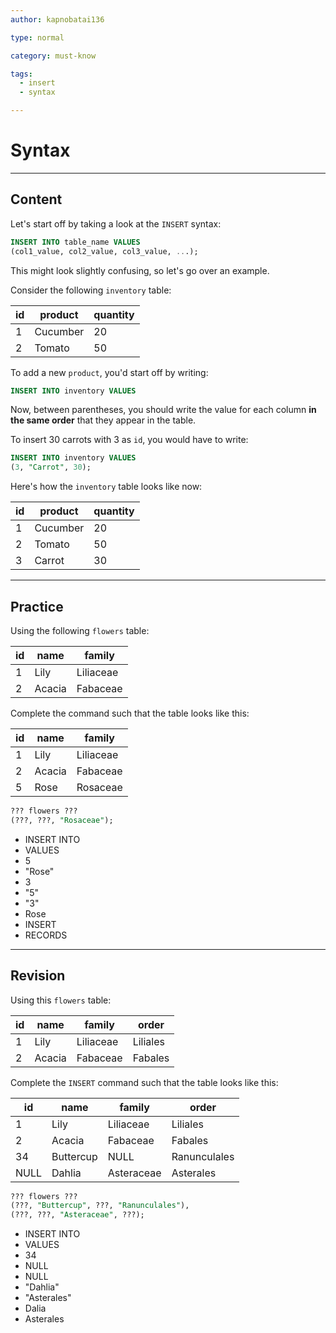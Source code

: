 ```yaml
---
author: kapnobatai136

type: normal

category: must-know

tags:
  - insert
  - syntax

---
```


# Syntax

---

## Content

Let's start off by taking a look at the `INSERT` syntax:

```sql
INSERT INTO table_name VALUES
(col1_value, col2_value, col3_value, ...);
```

This might look slightly confusing, so let's go over an example.

Consider the following `inventory` table:

| id | product  | quantity |
|----|----------|----------|
| 1  | Cucumber | 20       |
| 2  | Tomato   | 50       |

To add a new `product`, you'd start off by writing:

```sql
INSERT INTO inventory VALUES
```

Now, between parentheses, you should write the value for each column **in the same order** that they appear in the table.

To insert 30 carrots with 3 as `id`, you would have to write:

```sql
INSERT INTO inventory VALUES
(3, "Carrot", 30);
```

Here's how the `inventory` table looks like now:

| id | product  | quantity |
|----|----------|----------|
| 1  | Cucumber | 20       |
| 2  | Tomato   | 50       |
| 3  | Carrot   | 30       |

---

## Practice

Using the following `flowers` table:

| id | name   | family    |
|----|--------|-----------|
| 1  | Lily   | Liliaceae |
| 2  | Acacia | Fabaceae  |

Complete the command such that the table looks like this:

| id | name   | family    |
|----|--------|-----------|
| 1  | Lily   | Liliaceae |
| 2  | Acacia | Fabaceae  |
| 5  | Rose   | Rosaceae  |


```sql
??? flowers ???
(???, ???, "Rosaceae");
```

- INSERT INTO
- VALUES
- 5
- "Rose"
- 3
- "5"
- "3"
- Rose
- INSERT
- RECORDS

---

## Revision

Using this `flowers` table:

| id | name   | family    | order    |
|----|--------|-----------|----------|
| 1  | Lily   | Liliaceae | Liliales |
| 2  | Acacia | Fabaceae  | Fabales  |

Complete the `INSERT` command such that the table looks like this:

| id   | name      | family     | order        |
|------|-----------|------------|--------------|
| 1    | Lily      | Liliaceae  | Liliales     |
| 2    | Acacia    | Fabaceae   | Fabales      |
| 34   | Buttercup | NULL       | Ranunculales |
| NULL | Dahlia    | Asteraceae | Asterales    |

```sql
??? flowers ???
(???, "Buttercup", ???, "Ranunculales"),
(???, ???, "Asteraceae", ???);
```

- INSERT INTO
- VALUES
- 34
- NULL
- NULL
- "Dahlia"
- "Asterales"
- Dalia
- Asterales
